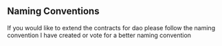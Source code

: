 ## Naming Conventions

If you would like to extend the contracts for dao 
please follow the naming convention I have created
or vote for a better naming convention 

